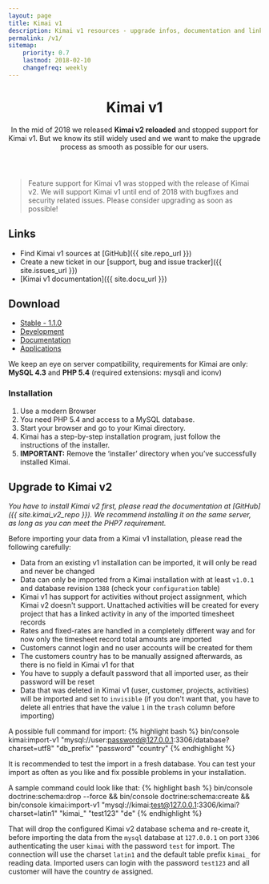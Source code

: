 ```yaml
---
layout: page
title: Kimai v1
description: Kimai v1 resources - upgrade infos, documentation and links
permalink: /v1/
sitemap:
    priority: 0.7
    lastmod: 2018-02-10
    changefreq: weekly
---
```


<header class="major">
	<h1>Kimai v1</h1>
    <p>
        In the mid of 2018 we released <b>Kimai v2 reloaded</b> and stopped support for Kimai v1. 
        But we know its still widely used and we want to make the upgrade process as smooth as possible for our users. 
    </p>
</header>

>Feature support for Kimai v1 was stopped with the release of Kimai v2. 
>We will support Kimai v1 until end of 2018 with bugfixes and security related issues.
>Please consider upgrading as soon as possible!

## Links

- Find Kimai v1 sources at [GitHub]({{ site.repo_url }})
- Create a new ticket in our [support, bug and issue tracker]({{ site.issues_url }}) 
- [Kimai v1 documentation]({{ site.docu_url }})

## Download

<ul class="actions">
    <li><a href="{{ site.stable_url }}" class="button special icon fa-download">Stable - 1.1.0</a></li>
    <li><a href="{{ site.repo_url }}/zipball/develop" class="button icon fa-download">Development</a></li>
    <li><a href="https://github.com/kimai/manuals/raw/master/documentation.pdf" class="button icon fa-file-pdf-o">Documentation</a></li>
    <li><a href="/apps/" class="button icon fa-archive">Applications</a></li>
</ul>

We keep an eye on server compatibility, requirements for Kimai are only:
<br/>**MySQL 4.3** and **PHP 5.4** (required extensions: mysqli and iconv)

### Installation

1. Use a modern Browser
2. You need PHP 5.4 and access to a MySQL database.
3. Start your browser and go to your Kimai directory.
4. Kimai has a step-by-step installation program, just follow the instructions of the installer.
5. **IMPORTANT:** Remove the ‘installer’ directory when you’ve successfully installed Kimai.

## Upgrade to Kimai v2

*You have to install Kimai v2 first, please read the documentation at [GitHub]({{ site.kimai_v2_repo }}).
We recommend installing it on the same server, as long as you can meet the PHP7 requirement.*

Before importing your data from a Kimai v1 installation, please read the following carefully:

- Data from an existing v1 installation can be imported, it will only be read and never be changed
- Data can only be imported from a Kimai installation with at least `v1.0.1` and database revision `1388` (check your `configuration` table)
- Kimai v1 has support for activities without project assignment, which Kimai v2 doesn't support. Unattached activities will be created for every project that has a linked activity in any of the imported timesheet records
- Rates and fixed-rates are handled in a completely different way and for now only the timesheet record total amounts are imported
- Customers cannot login and no user accounts will be created for them
- The customers country has to be manually assigned afterwards, as there is no field in Kimai v1 for that
- You have to supply a default password that all imported user, as their password will be reset
- Data that was deleted in Kimai v1 (user, customer, projects, activities) will be imported and set to `invisible` (if you don't want that, you have to delete all entries that have the value `1` in the `trash` column before importing)

A possible full command for import:
{% highlight bash %}
bin/console kimai:import-v1 "mysql://user:password@127.0.0.1:3306/database?charset=utf8" "db_prefix" "password" "country"
{% endhighlight %}

It is recommended to test the import in a fresh database. You can test your import as often as you like and fix possible problems in your installation.

A sample command could look like that:
{% highlight bash %}
bin/console doctrine:schema:drop --force && bin/console doctrine:schema:create && bin/console kimai:import-v1 "mysql://kimai:test@127.0.0.1:3306/kimai?charset=latin1" "kimai_" "test123" "de"
{% endhighlight %}

That will drop the configured Kimai v2 database schema and re-create it, before importing the data from the `mysql` database at `127.0.0.1` on port `3306` authenticating the user `kimai` with the password `test` for import.
The connection will use the charset `latin1` and the default table prefix `kimai_` for reading data. Imported users can login with the password `test123` and all customer will have the country `de` assigned.

